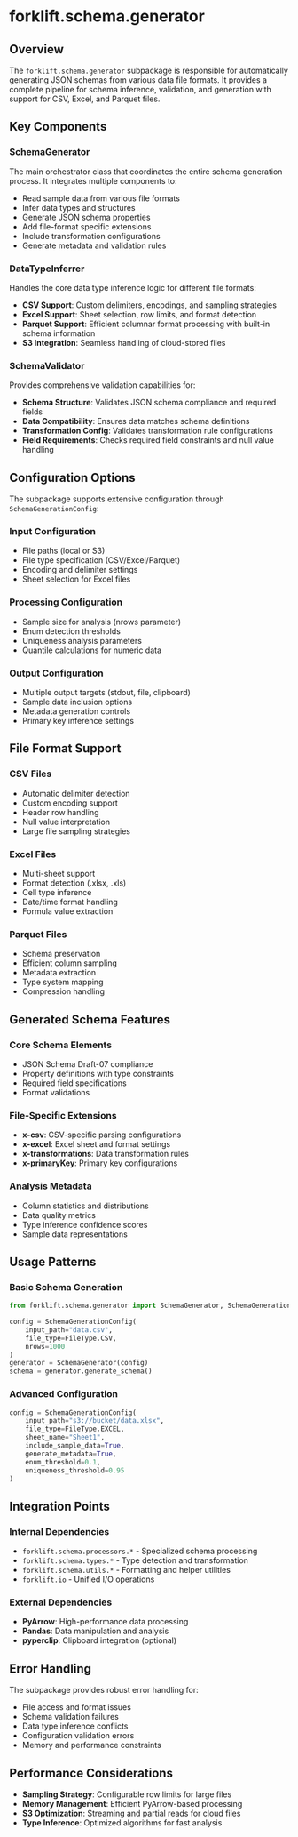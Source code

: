 # forklift.schema.generator

## Overview

The `forklift.schema.generator` subpackage is responsible for automatically generating JSON schemas from various data file formats. It provides a complete pipeline for schema inference, validation, and generation with support for CSV, Excel, and Parquet files.

## Key Components

### SchemaGenerator
The main orchestrator class that coordinates the entire schema generation process. It integrates multiple components to:
- Read sample data from various file formats
- Infer data types and structures
- Generate JSON schema properties
- Add file-format specific extensions
- Include transformation configurations
- Generate metadata and validation rules

### DataTypeInferrer
Handles the core data type inference logic for different file formats:
- **CSV Support**: Custom delimiters, encodings, and sampling strategies
- **Excel Support**: Sheet selection, row limits, and format detection
- **Parquet Support**: Efficient columnar format processing with built-in schema information
- **S3 Integration**: Seamless handling of cloud-stored files

### SchemaValidator
Provides comprehensive validation capabilities for:
- **Schema Structure**: Validates JSON schema compliance and required fields
- **Data Compatibility**: Ensures data matches schema definitions
- **Transformation Config**: Validates transformation rule configurations
- **Field Requirements**: Checks required field constraints and null value handling

## Configuration Options

The subpackage supports extensive configuration through `SchemaGenerationConfig`:

### Input Configuration
- File paths (local or S3)
- File type specification (CSV/Excel/Parquet)
- Encoding and delimiter settings
- Sheet selection for Excel files

### Processing Configuration
- Sample size for analysis (nrows parameter)
- Enum detection thresholds
- Uniqueness analysis parameters
- Quantile calculations for numeric data

### Output Configuration
- Multiple output targets (stdout, file, clipboard)
- Sample data inclusion options
- Metadata generation controls
- Primary key inference settings

## File Format Support

### CSV Files
- Automatic delimiter detection
- Custom encoding support
- Header row handling
- Null value interpretation
- Large file sampling strategies

### Excel Files
- Multi-sheet support
- Format detection (.xlsx, .xls)
- Cell type inference
- Date/time format handling
- Formula value extraction

### Parquet Files
- Schema preservation
- Efficient column sampling
- Metadata extraction
- Type system mapping
- Compression handling

## Generated Schema Features

### Core Schema Elements
- JSON Schema Draft-07 compliance
- Property definitions with type constraints
- Required field specifications
- Format validations

### File-Specific Extensions
- **x-csv**: CSV-specific parsing configurations
- **x-excel**: Excel sheet and format settings
- **x-transformations**: Data transformation rules
- **x-primaryKey**: Primary key configurations

### Analysis Metadata
- Column statistics and distributions
- Data quality metrics
- Type inference confidence scores
- Sample data representations

## Usage Patterns

### Basic Schema Generation
```python
from forklift.schema.generator import SchemaGenerator, SchemaGenerationConfig, FileType

config = SchemaGenerationConfig(
    input_path="data.csv",
    file_type=FileType.CSV,
    nrows=1000
)
generator = SchemaGenerator(config)
schema = generator.generate_schema()
```

### Advanced Configuration
```python
config = SchemaGenerationConfig(
    input_path="s3://bucket/data.xlsx",
    file_type=FileType.EXCEL,
    sheet_name="Sheet1",
    include_sample_data=True,
    generate_metadata=True,
    enum_threshold=0.1,
    uniqueness_threshold=0.95
)
```

## Integration Points

### Internal Dependencies
- `forklift.schema.processors.*` - Specialized schema processing
- `forklift.schema.types.*` - Type detection and transformation
- `forklift.schema.utils.*` - Formatting and helper utilities
- `forklift.io` - Unified I/O operations

### External Dependencies
- **PyArrow**: High-performance data processing
- **Pandas**: Data manipulation and analysis
- **pyperclip**: Clipboard integration (optional)

## Error Handling

The subpackage provides robust error handling for:
- File access and format issues
- Schema validation failures
- Data type inference conflicts
- Configuration validation errors
- Memory and performance constraints

## Performance Considerations

- **Sampling Strategy**: Configurable row limits for large files
- **Memory Management**: Efficient PyArrow-based processing
- **S3 Optimization**: Streaming and partial reads for cloud files
- **Type Inference**: Optimized algorithms for fast analysis
